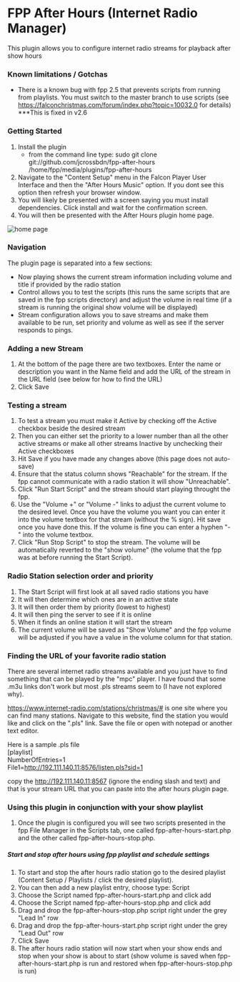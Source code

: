 # FPP After Hours (Internet Radio Manager)

This plugin allows you to configure internet radio streams for playback after show hours

### Known limitations / Gotchas
  - There is a known bug with fpp 2.5 that prevents scripts from running from playlists. You must switch to the master branch to use scripts (see https://falconchristmas.com/forum/index.php?topic=10032.0 for details) ***This is fixed in v2.6
  
### Getting Started
1. Install the plugin
   - from the command line type: sudo git clone git://github.com/jcrossbdn/fpp-after-hours /home/fpp/media/plugins/fpp-after-hours
2. Navigate to the "Content Setup" menu in the Falcon Player User Interface and then the "After Hours Music" option. If you dont see this option then refresh your browser window.
3. You will likely be presented with a screen saying you must install dependencies.  Click install and wait for the confirmation screen.
4. You will then be presented with the After Hours plugin home page.

![home page](https://raw.github.com/jcrossbdn/fpp-after-hours/master/pluginHomePage.jpg)

### Navigation
The plugin page is separated into a few sections:
- Now playing shows the current stream information including volume and title if provided by the radio station
- Control allows you to test the scripts (this runs the same scripts that are saved in the fpp scripts directory) and adjust the volume in real time (if a stream is running the original show volume will be displayed)
- Stream configuration allows you to save streams and make them available to be run, set priority and volume as well as see if the server responds to pings.

### Adding a new Stream
1. At the bottom of the page there are two textboxes.  Enter the name or description you want in the Name field and add the URL of the stream in the URL field (see below for how to find the URL)
2. Click Save

### Testing a stream
1. To test a stream you must make it Active by checking off the Active checkbox beside the desired stream
2. Then you can either set the priority to a lower number than all the other active streams or make all other streams Inactive by unchecking their Active checkboxes
3. Hit Save if you have made any changes above (this page does not auto-save)
4. Ensure that the status column shows "Reachable" for the stream.  If the fpp cannot communicate with a radio station it will show "Unreachable".
5. Click "Run Start Script" and the stream should start playing throught the fpp.
6. Use the "Volume +" or "Volume -" links to adjust the current volume to the desired level. Once you have the volume you want you can enter it into the volume textbox for that stream (without the % sign). Hit save once you have done this. If the volume is fine you can enter a hyphen "-" into the volume textbox.
7. Click "Run Stop Script" to stop the stream.  The volume will be automatically reverted to the "show volume" (the volume that the fpp was at before running the Start Script).

### Radio Station selection order and priority
1. The Start Script will first look at all saved radio stations you have
2. It will then determine which ones are in an active state
3. It will then order them by priority (lowest to highest)
4. It will then ping the server to see if it is online
5. When it finds an online station it will start the stream
6. The current volume will be saved as "Show Volume" and the fpp volume will be adjusted if you have a value in the volume column for that station.


### Finding the URL of your favorite radio station
There are several internet radio streams available and you just have to find something that can be played by the "mpc" player.  I have found that some .m3u links don't work but most .pls streams seem to (I have not explored why).

https://www.internet-radio.com/stations/christmas/# is one site where you can find many stations.  Navigate to this website, find the station you would like and click on the ".pls" link.  Save the file or open with notepad or another text editor.

Here is a sample .pls file  
[playlist]  
NumberOfEntries=1  
File1=http://192.111.140.11:8576/listen.pls?sid=1

copy the http://192.111.140.11:8567 (ignore the ending slash and text) and that is your stream URL that you can paste into the after hours plugin page.

### Using this plugin in conjunction with your show playlist
1. Once the plugin is configured you will see two scripts presented in the fpp File Manager in the Scripts tab, one called fpp-after-hours-start.php and the other called fpp-after-hours-stop.php.

##### Start and stop after hours using fpp playlist and schedule settings
1. To start and stop the after hours radio station go to the desired playlist (Content Setup / Playlists / click the desired playlist).
2. You can then add a new playlist entry, choose type: Script
3. Choose the Script named fpp-after-hours-start.php and click add
4. Choose the Script named fpp-after-hours-stop.php and click add
5. Drag and drop the fpp-after-hours-stop.php script right under the grey "Lead In" row
6. Drag and drop the fpp-after-hours-start.php script right under the grey "Lead Out" row
7. Click Save
8. The after hours radio station will now start when your show ends and stop when your show is about to start (show volume is saved when fpp-after-hours-start.php is run and restored when fpp-after-hours-stop.php is run)
